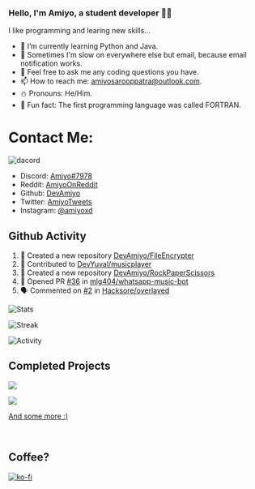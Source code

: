 ### Hello, I'm Amiyo, a student developer 👨‍💻
I like programming and learing new skills...

- 🐍 I’m currently learning Python and Java.
- 🚀 Sometimes I'm slow on everywhere else but email, because email notification works.
- 💬 Feel free to ask me any coding questions you have.
- 📫 How to reach me: [amiyosarooppatra@outlook.com](mailto:amiyosarooppatra@outlook.com).
- ⛄️ Pronouns: He/Him.
- 🍪 Fun fact: The first programming language was called FORTRAN.


# Contact Me:

![dacord](https://discord.c99.nl/widget/theme-4/762587583377047572.png)

- Discord: [Amiyo#7978](https://discordapp.com/users/762587583377047572)
- Reddit: [AmiyoOnReddit](https://reddit.com/u/AmiyoOnReddit)
- Github: [DevAmiyo](https://github.com/DevAmiyo)
- Twitter: [AmiyoTweets](https://twitter.com/AmiyoTweets)
- Instagram: [@amiyoxd](https://www.instagram.com/amiyoxd)


## Github Activity
<!--START_SECTION:activity-->
1. 🧩 Created a new repository [DevAmiyo/FileEncrypter](https://github.com/DevAmiyo/FileEncrypter)
2.  🎉 Contributed to [DevYuval/musicplayer](https://github.com/DevYuval/musicplayer)
3. 🧩 Created a new repository [DevAmiyo/RockPaperScissors](https://github.com/DevAmiyo/RockPaperScissors)
4. 💪 Opened PR [#36](https://github.com/mlg404/whatsapp-music-bot/pull/36) in [mlg404/whatsapp-music-bot](https://github.com/mlg404/whatsapp-music-bot)
5. 🗣 Commented on [#2](https://github.com/Hacksore/overlayed/issues/2) in [Hacksore/overlayed](https://github.com/Hacksore/overlayed)
<!--END_SECTION:activity-->


![Stats](https://github-readme-stats.vercel.app/api?username=DevAmiyo&layout=compact&hide_border=true&hide_title=true&count_private=true&include_all_commits=true&show_icons=true&bg_color=00000000&text_color=c3c6ce&icon_color=4e64f7)

![Streak](http://github-readme-streak-stats.herokuapp.com?user=DevAmiyo&theme=dracula&hide_border=true&date_format=M%20j%5B%2C%20Y%5D&stroke=AB2CDD&ring=946AFD&fire=DD2727&sideLabels=7CDD9F)

![Activity](https://activity-graph.herokuapp.com/graph?username=DevAmiyo&bg_color=303030&color=ff8a8a&line=ba52ff&point=edffe5&area=true&hide_border=true)


## Completed Projects 

<p align="left">

<a href='https://github.com/DevAmiyo/FileEncrypter'><img src='https://github-readme-stats.vercel.app/api/pin/?username=DevAmiyo&repo=FileEncrypter&theme=dracula&show_icons=true'></a>

<a href='https://github.com/DevAmiyo/RockPaperScissors'><img src='https://github-readme-stats.vercel.app/api/pin/?username=DevAmiyo&repo=RockPaperScissors&theme=dracula&show_icons=true'></a>

</p>

[And some more :)](https://github.com/DevAmiyo?tab=repositories)

<br>


## Coffee?

[![ko-fi](https://ko-fi.com/img/githubbutton_sm.svg)](https://amiyo.tk)

